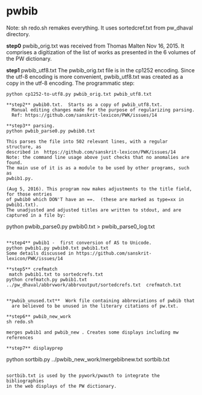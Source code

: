 
# pwbib

 Note: sh redo.sh remakes everything.  It uses sortedcref.txt from pw_dhaval
 directory. 

**step0** pwbib_orig.txt was received from Thomas Malten Nov 16, 2015.  It comprises a
digitization of the list of works as presented in the 6 volumes of the
PW dictionary.

**step1** pwbib_utf8.txt The pwbib_orig.txt file is in the cp1252 encoding.   Since the utf-8 encoding is more convenient, pwbib_utf8.txt was created as a copy in the utf-8 encoding.  The programmatic step:
```
python cp1252-to-utf8.py pwbib_orig.txt pwbib_utf8.txt

**step2** pwbib0.txt.  Starts as a copy of pwbib_utf8.txt.
  Manual editing changes made for the purpose of regularizing parsing.
  Ref: https://github.com/sanskrit-lexicon/PWK/issues/14

**step3** parsing.  
python pwbib_parse0.py pwbib0.txt

This parses the file into 502 relevant lines, with a regular structure, as
described in  https://github.com/sanskrit-lexicon/PWK/issues/14
Note: the command line usage above just checks that no anomalies are found.
The main use of it is as a module to be used by other programs, such as
pwbib1.py.

(Aug 5, 2016). This program now makes adjustments to the title field, for those entries
of pwbib0 which DON'T have an ==.  (these are marked as type=xx in pwbib1.txt).
The unadjusted and adjusted titles are written to stdout, and are captured in a file by:
```
python pwbib_parse0.py pwbib0.txt > pwbib_parse0_log.txt
```

**step4** pwbib1 -  first conversion of AS to Unicode.
python pwbib1.py pwbib0.txt pwbib1.txt
Some details discussed in https://github.com/sanskrit-lexicon/PWK/issues/14

**step5** crefmatch
 match pwbib1.txt to sortedcrefs.txt
python crefmatch.py pwbib1.txt ../pw_dhaval/abbrvwork/abbrvoutput/sortedcrefs.txt  crefmatch.txt


**pwbib_unused.txt**  Work file containing abbreviations of pwbib that 
  are believed to be unused in the literary citations of pw.txt.

**step6** pwbib_new_work
sh redo.sh

merges pwbib1 and pwbib_new . Creates some displays including mw references

**step7** displayprep
```
python sortbib.py ../pwbib_new_work/mergebibnew.txt sortbib.txt
```

sortbib.txt is used by the pywork/pwauth to integrate the bibliographies
in the web displays of the PW dictionary.

